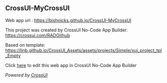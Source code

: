 ## CrossUI-MyCrossUI
Web app url : https://bishnicks.github.io/CrossUI-MyCrossUI

This project was created by CrossUI No-Code App Builder: https://crossui.com/RADGithub

Based on template: https://linb.github.io/CrossUI_Assets/assets/projects/Simple/xui_project_tpl_Empty

Click [here](https://crossui.com/RADGithub/#!from=github&owner=bishnicks&repo=CrossUI-MyCrossUI) to edit this web app in CrossUI No-Code App Builder

<i>Powered by [CrossUI](https://crossui.com)</i>
